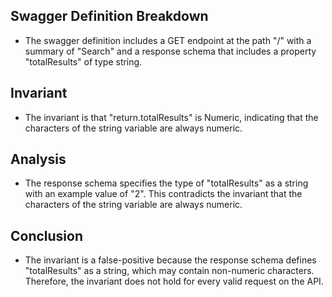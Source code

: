 ## Swagger Definition Breakdown
- The swagger definition includes a GET endpoint at the path "/" with a summary of "Search" and a response schema that includes a property "totalResults" of type string.

## Invariant
- The invariant is that "return.totalResults" is Numeric, indicating that the characters of the string variable are always numeric.

## Analysis
- The response schema specifies the type of "totalResults" as a string with an example value of "2". This contradicts the invariant that the characters of the string variable are always numeric.

## Conclusion
- The invariant is a false-positive because the response schema defines "totalResults" as a string, which may contain non-numeric characters. Therefore, the invariant does not hold for every valid request on the API.
